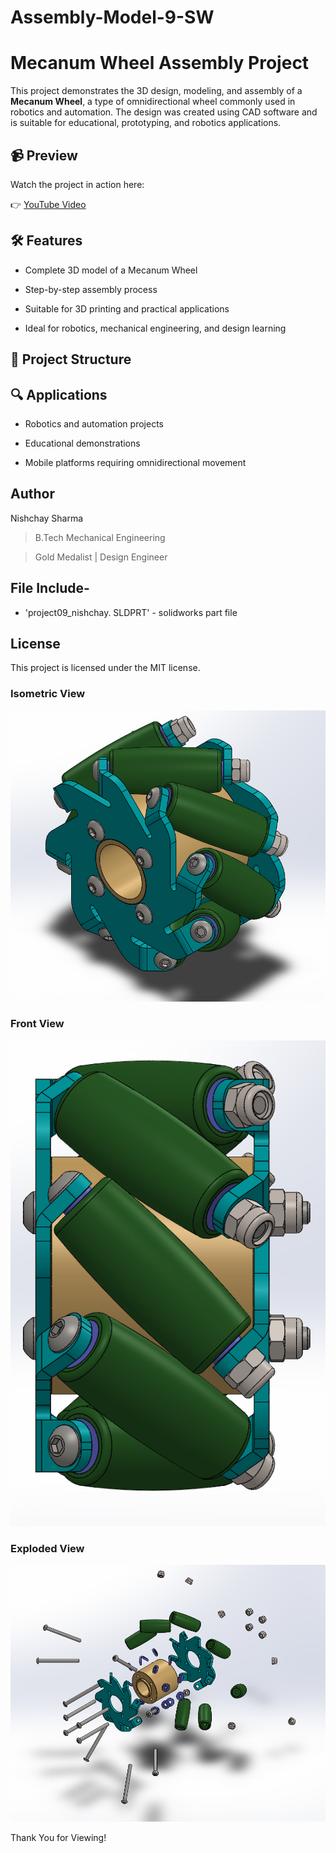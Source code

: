 # Assembly-Model-9-SW

# Mecanum Wheel Assembly Project


This project demonstrates the 3D design, modeling, and assembly of a **Mecanum Wheel**, a type of omnidirectional wheel commonly used in robotics and automation. The design was created using CAD software and is suitable for educational, prototyping, and robotics applications.

## 📹 Preview

Watch the project in action here: 
 
👉 [YouTube Video](https://youtube.com/shorts/zlhjGXNq9XA?si=7qXwYaYVh6BTUbCg)

## 🛠️ Features

- Complete 3D model of a Mecanum Wheel

- Step-by-step assembly process

- Suitable for 3D printing and practical applications

- Ideal for robotics, mechanical engineering, and design learning

## 📁 Project Structure



## 🔍 Applications

- Robotics and automation projects

- Educational demonstrations

- Mobile platforms requiring omnidirectional movement


## Author

Nishchay Sharma

>B.Tech Mechanical Engineering

>Gold Medalist | Design Engineer




## File Include-
- 'project09_nishchay.  SLDPRT' -
solidworks part file

## License
This project is licensed under the MIT license.



### Isometric View  
![Isometric View ](9a.png)

### Front View
![Front View](9b.png)

### Exploded View
![Exploded View](9c.png)


Thank You for Viewing!